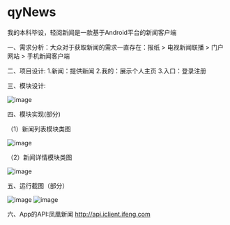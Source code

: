 # qyNews
我的本科毕设，轻阅新闻是一款基于Android平台的新闻客户端

一、需求分析：大众对于获取新闻的需求一直存在：报纸 > 电视新闻联播 > 门户网站 > 手机新闻客户端


二、项目设计: 1.新闻：提供新闻 2.我的：展示个人主页 3.入口：登录注册

三、模块设计:

![image](https://github.com/wuwuhuai/qyNews/blob/master/%E6%A8%A1%E5%9D%97%E8%AE%BE%E8%AE%A1%E5%9B%BE.png)


四、模块实现(部分)

（1）新闻列表模块类图

![image](https://github.com/wuwuhuai/qyNews/blob/master/%E6%96%B0%E9%97%BB%E5%88%97%E8%A1%A8%E6%A8%A1%E5%9D%97%E7%B1%BB%E5%9B%BE.png)

（2）新闻详情模块类图

![image](https://github.com/wuwuhuai/qyNews/blob/master/%E6%96%B0%E9%97%BB%E8%AF%A6%E6%83%85%E6%A8%A1%E5%9D%97%E7%B1%BB%E5%9B%BE.png)

五、运行截图（部分）

![image](https://github.com/wuwuhuai/qyNews/blob/master/%E6%96%B0%E9%97%BB%E5%88%97%E8%A1%A8%E4%B8%8E%E6%96%B0%E9%97%BB%E8%AF%A6%E6%83%85%E8%BF%90%E8%A1%8C%E6%88%AA%E5%9B%BE.png)
![image](https://github.com/wuwuhuai/qyNews/blob/master/%E8%A3%81%E5%89%AA%E5%B8%83%E5%B1%80%E4%B8%8E%E6%B5%81%E5%BC%8F%E5%B8%83%E5%B1%80%E8%BF%90%E8%A1%8C%E6%88%AA%E5%9B%BE.png)

六、App的API:凤凰新闻 http://api.iclient.ifeng.com
